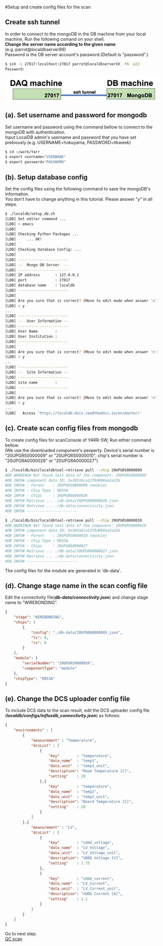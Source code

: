 #Setup and create config files for the scan
## Create ssh tunnel 
In order to connect to the mongoDB in the DB machine from your local machine, Run the following comand on your shell.<br>
**Change the server name according to the given name** (e.g.:parrot@localdbserver99)<br> 
Password is the DB server account's password.(Default is "password".)

```bash
$ ssh -L 27017:localhost:27017 parrot@localdbserverXX -fN -p22
Password:
```
![ssh tunnel mongodb](images/sshtunnel_mongodb.png)

## (a). Set username and password for mongodb 
Set username and password using the command bellow to connect to the mongoDB with authentication.<br>
Input LocalDB admin's username and password that you have set prebiously.(e.g. USERNAME=hokuyama, PASSWORD=itkweek)
```bash
$ cd ~/work/Yarr
$ export username="USERBANE" 
$ export password="PASSWORD" 
```

## (b). Setup database config
Set the config files using the following command to save the mongoDB's information.<br>
You don't have to change anything in this tutorial. Please answer "y" in all steps.
```bash
$ ./localdb/setup_db.sh
[LDB] Set editor command ...
[LDB] > emacs
[LDB]
[LDB] Checking Python Packages ...
[LDB]     ... OK!
[LDB]
[LDB] Checking Database Config: ...
[LDB]
[LDB] -----------------------
[LDB] --  Mongo DB Server  --
[LDB] -----------------------
[LDB] IP address       : 127.0.0.1
[LDB] port             : 27017
[LDB] database name    : localdb
[LDB] -----------------------
[LDB]
[LDB] Are you sure that is correct? (Move to edit mode when answer 'n') [y/n/exit]
[LDB] > y
...
[LDB] -----------------------
[LDB] --  User Information --
[LDB] -----------------------
[LDB] User Name        : 
[LDB] User Institution : 
[LDB] -----------------------
[LDB]
[LDB] Are you sure that is correct? (Move to edit mode when answer 'n') [y/n/exit]
[LDB] > y
...
[LDB] -----------------------
[LDB] --  Site Information --
[LDB] -----------------------
[LDB] site name        : 
[LDB] -----------------------
[LDB]
[LDB] Are you sure that is correct? (Move to edit mode when answer 'n') [y/n/exit]
[LDB] > y
...
[LDB]   Access 'https://localdb-docs.readthedocs.io/en/master/'
```

## (c). Create scan config files from mongodb
To create config files for scanConsole of YARR-SW, Run either command bellow.<br>
(We use the downloaded component's peoperty. Device's serial number is "20UPGRS0000009" or "20UPGRS0000010", chip's serial number is "20UPGRA0000026" or "20UPGRA0000027")
```bash
$ ./localdb/bin/localdbtool-retrieve pull --chip 20UPGRS0000009 
#DB WARNING# Not found test data of the component: 20UPGRS0000009
#DB INFO# component data ID: 5e30318ca13f8d000aa2a22b 
#DB INFO# - Parent    : 20UPGRS0000009 (module)
#DB INFO# - Chip Type : RD53A
#DB INFO# - Chips     : 20UPGRA0000026
#DB INFO# Retrieve ... ./db-data/20UPGRA0000026.json
#DB INFO# Retrieve ... ./db-data/connectivity.json
#DB INFO# -----------------------
```
```bash
$ ./localdb/bin/localdbtool-retrieve pull --chip 20UPGRS0000010 
#DB WARNING# Not found test data of the component: 20UPGRS0000010
#DB INFO# component data ID: 5e30318ca13f8d000aa2a22b 
#DB INFO# - Parent    : 20UPGRS0000010 (module)
#DB INFO# - Chip Type : RD53A
#DB INFO# - Chips     : 20UPGRA0000027
#DB INFO# Retrieve ... ./db-data/20UPGRA0000027.json
#DB INFO# Retrieve ... ./db-data/connectivity.json
#DB INFO# -----------------------
```

The config files for the module are generated in 'db-data'.<br>

## (d). Change stage name in the scan config file
Edit the connectivity file(***db-data/connectivity.json***) and change stage name to "WIREBONDING".
```json
{
    "stage": "WIREBONDING",
    "chips": [
        {
            "config": "./db-data/20UPGRA00000XX.json",
            "tx": 0,
            "rx": 0
        }
    ],
    "module": {
        "serialNumber": "20UPGRS00000XX",
        "componentType": "module"
    },
    "chipType": "RD53A"
}
```

## (e). Change the DCS uploader config file
To include DCS data to the scan result, edit the DCS uploader config file (***localdb/configs/influxdb_connectivity.json***) as follows:
```json
{
    "environments" : [
        {
            "measurement" : "Temperature",
            "dcsList" : [
                {
                    "key"        : "temperature",
                    "data_name"  : "temp1",
                    "data_unit"  : "temp1_unit",
                    "description": "Room Temperature [C]",
                    "setting"    : 28
                },{
                    "key"        : "temperature",
                    "data_name"  : "temp2",
                    "data_unit"  : "temp2_unit",
                    "description": "Board Temperature [C]",
                    "setting"    : 28
                }
            ]
        },{
            "measurement" : "LV",
            "dcsList" : [
                {
                    "key"        : "vddd_voltage",
                    "data_name"  : "LV_Voltage",
                    "data_unit"  : "LV_Voltage_unit",
                    "description": "VDDD Voltage [V]",
                    "setting"    : 1.75
                },
                {
                    "key"        : "vddd_current",
                    "data_name"  : "LV_Current",
                    "data_unit"  : "LV_Current_unit",
                    "description": "VDDD Current [A]",
                    "setting"    : 1.1
                }
            ]
        }
    ]
}
```
Go to next step.<br>
[QC scan](database_demonstration_scanconsole.md)<br>

